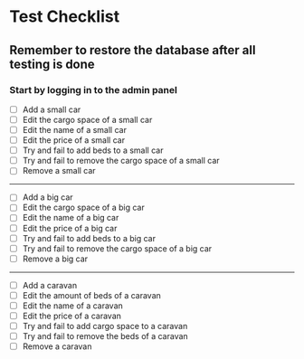 # Test Checklist

## Remember to restore the database after all testing is done

### Start by logging in to the admin panel

 - [ ] Add a small car
 - [ ] Edit the cargo space of a small car
 - [ ] Edit the name of a small car
 - [ ] Edit the price of a small car
 - [ ] Try and fail to add beds to a small car
 - [ ] Try and fail to remove the cargo space of a small car
 - [ ] Remove a small car
 ---
 - [ ] Add a big car
 - [ ] Edit the cargo space of a big car
 - [ ] Edit the name of a big car
 - [ ] Edit the price of a big car
 - [ ] Try and fail to add beds to a big car
 - [ ] Try and fail to remove the cargo space of a big car
 - [ ] Remove a big car
 ---
 - [ ] Add a caravan
 - [ ] Edit the amount of beds of a caravan
 - [ ] Edit the name of a caravan
 - [ ] Edit the price of a caravan
 - [ ] Try and fail to add cargo space to a caravan
 - [ ] Try and fail to remove the beds of a caravan
 - [ ] Remove a caravan
